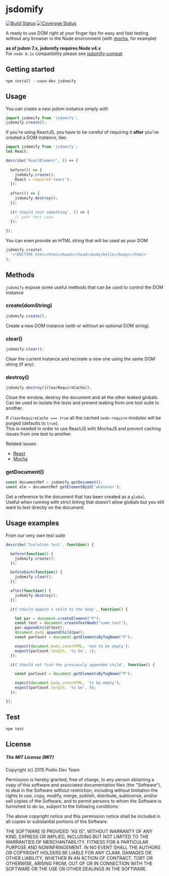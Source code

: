 # jsdomify
[![Build Status](https://travis-ci.org/dmatteo/jsdomify.svg?branch=master)](https://travis-ci.org/dmatteo/jsdomify)
[![Coverage Status](https://coveralls.io/repos/github/dmatteo/jsdomify/badge.svg?branch=master)](https://coveralls.io/github/dmatteo/jsdomify?branch=master)

A ready to use DOM right at your finger tips for easy and fast testing without any browser in the Node environment
(with [mocha](http://mochajs.org/), for example)

**as of jsdom 7.x, jsdomify requires Node v4.x**  
For `node 0.1x` compatibility please see [jsdomify-compat](https://github.com/podio/jsdomify-compat)

## Getting started

```
npm install --save-dev jsdomify
```

## Usage

You can create a new jsdom instance simply with 

```javascript
import jsdomify from 'jsdomify';
jsdomify.create();
```

If you're using ReactJS, you have to be careful of requiring it **after** you've created a DOM instance, like:

```javascript
import jsdomify from 'jsdomify';
let React;

describe('ReactElement', () => {
  
  before(() => {
    jsdomify.create();
    React = require('react');
  });
  
  after(() => {
    jsdomify.destroy();
  });
  
  it('should test something', () => {
    // your test case  
  });
  
});
```

You can even provide an HTML string that will be used as your DOM

```javascript
jsdomify.create(
  '<!DOCTYPE html><html><head></head><body>hello</body></html>'
);
```

## Methods

`jsdomify` expose some useful methods that can be used to control the DOM instance

### create(domString)

```javascript
jsdomify.create();
```

Create a new DOM instance (with or without an optional DOM string).

### clear()

```javascript
jsdomify.clear();
```

Clear the current instance and recreate a new one using the same DOM string (if any).

### destroy()

```javascript
jsdomify.destroy([clearRequireCache]);
```

Close the window, destroy the document and all the other *leaked* globals.
Can be used to isolate the tests and prevent leaking from one test suite to another.

If `clearRequireCache === true` all the cached `node-require` modules will be purged (defaults to `true`).  
This is needed in order to use ReactJS with MochaJS and prevent caching issues from one test to another.

Related issues: 
* [React](https://github.com/facebook/react/issues/4025 "React issue 4025")
* [Mocha](https://github.com/mochajs/mocha/issues/1722 "Mocha issue 1722")


### getDocument()

```javascript
const documentRef = jsdomify.getDocument();
const elm = documentRef.getElementById('whatever');
```

Get a reference to the document that has been created as a `global`.  
Useful when running with strict linting that doesn't allow globals but you still want to test directly on the document.

## Usage examples

From our very own test suite

```javascript
describe('Isolation test', function() {

  before(function() {
    jsdomify.create();
  });

  beforeEach(function() {
    jsdomify.clear();
  });

  after(function() {
    jsdomify.destroy();
  });

  it('should append a child to the body', function() {

    let par = document.createElement("P");
    const text = document.createTextNode("some text");
    par.appendChild(text);
    document.body.appendChild(par);
    const parCount = document.getElementsByTagName("P");

    expect(document.body.innerHTML, 'not to be empty');
    expect(parCount.length, 'to be', 1);
  });

  it('should not find the previously appended child', function() {

    const parCount = document.getElementsByTagName("P");

    expect(document.body.innerHTML, 'to be empty');
    expect(parCount.length, 'to be', 0);
  });

});
```

## Test

```
npm test
```

## License

##### The MIT License (MIT)

Copyright (c) 2015 Podio Dev Team

Permission is hereby granted, free of charge, to any person obtaining a copy
of this software and associated documentation files (the "Software"), to deal
in the Software without restriction, including without limitation the rights
to use, copy, modify, merge, publish, distribute, sublicense, and/or sell
copies of the Software, and to permit persons to whom the Software is
furnished to do so, subject to the following conditions:

The above copyright notice and this permission notice shall be included in all
copies or substantial portions of the Software.

THE SOFTWARE IS PROVIDED "AS IS", WITHOUT WARRANTY OF ANY KIND, EXPRESS OR
IMPLIED, INCLUDING BUT NOT LIMITED TO THE WARRANTIES OF MERCHANTABILITY,
FITNESS FOR A PARTICULAR PURPOSE AND NONINFRINGEMENT. IN NO EVENT SHALL THE
AUTHORS OR COPYRIGHT HOLDERS BE LIABLE FOR ANY CLAIM, DAMAGES OR OTHER
LIABILITY, WHETHER IN AN ACTION OF CONTRACT, TORT OR OTHERWISE, ARISING FROM,
OUT OF OR IN CONNECTION WITH THE SOFTWARE OR THE USE OR OTHER DEALINGS IN THE
SOFTWARE.
